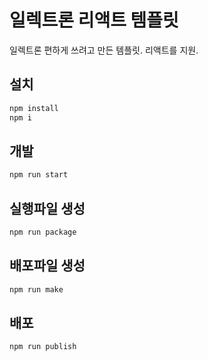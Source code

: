 # 일렉트론 리액트 템플릿
일렉트론 편하게 쓰려고 만든 템플릿. 리액트를 지원.

## 설치
```bash
npm install
npm i
```
## 개발
```bash
npm run start
```
## 실행파일 생성
```bash
npm run package
```
## 배포파일 생성
```bash
npm run make
```
## 배포
```bash
npm run publish
```
